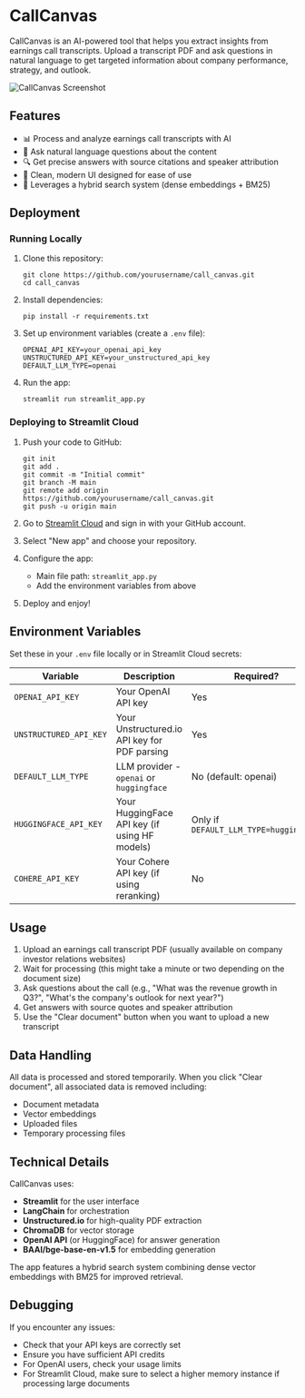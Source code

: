 # CallCanvas

CallCanvas is an AI-powered tool that helps you extract insights from earnings call transcripts. Upload a transcript PDF and ask questions in natural language to get targeted information about company performance, strategy, and outlook.

![CallCanvas Screenshot](app/static/screenshot.png)

## Features

- 📊 Process and analyze earnings call transcripts with AI
- 💬 Ask natural language questions about the content
- 🔍 Get precise answers with source citations and speaker attribution
- 📱 Clean, modern UI designed for ease of use
- 🚀 Leverages a hybrid search system (dense embeddings + BM25)

## Deployment

### Running Locally

1. Clone this repository:
   ```
   git clone https://github.com/yourusername/call_canvas.git
   cd call_canvas
   ```

2. Install dependencies:
   ```
   pip install -r requirements.txt
   ```

3. Set up environment variables (create a `.env` file):
   ```
   OPENAI_API_KEY=your_openai_api_key
   UNSTRUCTURED_API_KEY=your_unstructured_api_key
   DEFAULT_LLM_TYPE=openai
   ```

4. Run the app:
   ```
   streamlit run streamlit_app.py
   ```

### Deploying to Streamlit Cloud

1. Push your code to GitHub:
   ```
   git init
   git add .
   git commit -m "Initial commit"
   git branch -M main
   git remote add origin https://github.com/yourusername/call_canvas.git
   git push -u origin main
   ```

2. Go to [Streamlit Cloud](https://streamlit.io/cloud) and sign in with your GitHub account.

3. Select "New app" and choose your repository.

4. Configure the app:
   - Main file path: `streamlit_app.py`
   - Add the environment variables from above

5. Deploy and enjoy!

## Environment Variables

Set these in your `.env` file locally or in Streamlit Cloud secrets:

| Variable | Description | Required? |
|----------|-------------|-----------|
| `OPENAI_API_KEY` | Your OpenAI API key | Yes |
| `UNSTRUCTURED_API_KEY` | Your Unstructured.io API key for PDF parsing | Yes |
| `DEFAULT_LLM_TYPE` | LLM provider - `openai` or `huggingface` | No (default: openai) |
| `HUGGINGFACE_API_KEY` | Your HuggingFace API key (if using HF models) | Only if `DEFAULT_LLM_TYPE=huggingface` |
| `COHERE_API_KEY` | Your Cohere API key (if using reranking) | No |

## Usage

1. Upload an earnings call transcript PDF (usually available on company investor relations websites)
2. Wait for processing (this might take a minute or two depending on the document size)
3. Ask questions about the call (e.g., "What was the revenue growth in Q3?", "What's the company's outlook for next year?")
4. Get answers with source quotes and speaker attribution
5. Use the "Clear document" button when you want to upload a new transcript

## Data Handling

All data is processed and stored temporarily. When you click "Clear document", all associated data is removed including:
- Document metadata
- Vector embeddings
- Uploaded files
- Temporary processing files

## Technical Details

CallCanvas uses:
- **Streamlit** for the user interface
- **LangChain** for orchestration
- **Unstructured.io** for high-quality PDF extraction
- **ChromaDB** for vector storage
- **OpenAI API** (or HuggingFace) for answer generation
- **BAAI/bge-base-en-v1.5** for embedding generation

The app features a hybrid search system combining dense vector embeddings with BM25 for improved retrieval.

## Debugging

If you encounter any issues:
- Check that your API keys are correctly set
- Ensure you have sufficient API credits
- For OpenAI users, check your usage limits
- For Streamlit Cloud, make sure to select a higher memory instance if processing large documents